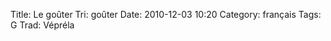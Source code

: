 Title: Le goûter
 Tri: goûter
 Date: 2010-12-03 10:20
 Category: français
 Tags: G
 Trad: Vépréla
 
